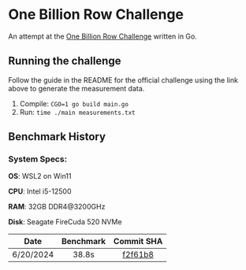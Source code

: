 # One Billion Row Challenge
An attempt at the [One Billion Row Challenge](https://github.com/gunnarmorling/1brc) written in Go.

## Running the challenge
Follow the guide in the README for the official challenge using the link above to generate the measurement data.

1) Compile: `CGO=1 go build main.go`
2) Run: `time ./main measurements.txt`

## Benchmark History
### System Specs:
__OS__: WSL2 on Win11

__CPU__: Intel i5-12500

__RAM__: 32GB DDR4@3200GHz

__Disk__: Seagate FireCuda 520 NVMe

| Date          | Benchmark     | Commit SHA                                                                                  |
| ------------- |:-------------:|:-------------------------------------------------------------------------------------------:|
| 6/20/2024     | 38.8s         | [f2f61b8](https://github.com/Pragma8123/1brc/tree/f2f61b85a2f0d65419613c7d0ceb966fec66e22f) |

